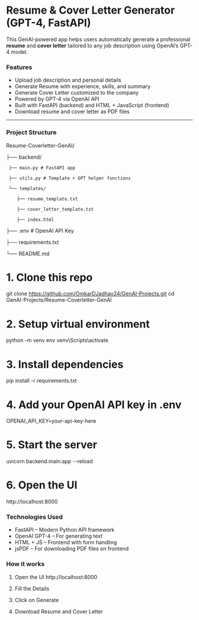 # Resume & Cover Letter Generator (GPT-4, FastAPI)

This GenAI-powered app helps users automatically generate a professional **resume** and **cover letter** tailored to any job description using OpenAI’s GPT-4 model.

### Features

- Upload job description and personal details
- Generate Resume with experience, skills, and summary
- Generate Cover Letter customized to the company
- Powered by GPT-4 via OpenAI API
- Built with FastAPI (backend) and HTML + JavaScript (frontend)
- Download resume and cover letter as PDF files

---

### Project Structure

Resume-Coverletter-GenAI/

├── backend/

     ├── main.py # FastAPI app

     ├── utils.py # Template + GPT helper functions

     └── templates/

        ├── resume_template.txt

        ├── cover_letter_template.txt

        ├── index.html

├── .env # OpenAI API Key

├── requirements.txt

└── README.md


# 1. Clone this repo
git clone https://github.com/OmkarDJadhav24/GenAI-Projects.git
cd GenAI-Projects/Resume-Coverletter-GenAI

# 2. Setup virtual environment
python -m venv env
venv\Scripts\activate


# 3. Install dependencies
pip install -r requirements.txt

# 4. Add your OpenAI API key in .env
OPENAI_API_KEY=your-api-key-here


# 5. Start the server
uvicorn backend.main:app --reload

# 6. Open the UI
http://localhost:8000


### Technologies Used
* FastAPI – Modern Python API framework
* OpenAI GPT-4 – For generating text
* HTML + JS – Frontend with form handling
* jsPDF – For downloading PDF files on frontend

### How it works

1. Open the UI
http://localhost:8000

2. Fill the Details

3. Click on Generate

4. Download Resume and Cover Letter